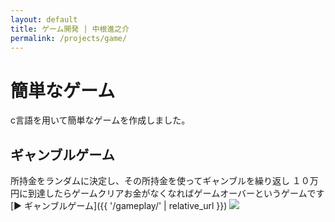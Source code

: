 ```yaml
---
layout: default
title: ゲーム開発 | 中根進之介
permalink: /projects/game/
---
```


# 簡単なゲーム

c言語を用いて簡単なゲームを作成しました。


## ギャンブルゲーム
所持金をランダムに決定し、その所持金を使ってギャンブルを繰り返し
１０万円に到達したらゲームクリアお金がなくなればゲームオーバーというゲームです<br>
[▶️ ギャンブルゲーム]({{ '/gameplay/' | relative_url }})
<img class="img-fluid" src="/shin.nakane.achive/images/testmap.ng">

